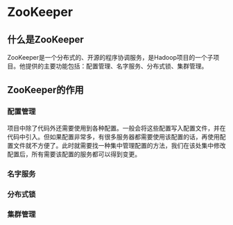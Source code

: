 # ZooKeeper

## 什么是ZooKeeper

ZooKeeper是一个分布式的、开源的程序协调服务，是Hadoop项目的一个子项目。他提供的主要功能包括：配置管理、名字服务、分布式锁、集群管理。

## ZooKeeper的作用

### 配置管理

项目中除了代码外还需要使用到各种配置。一般会将这些配置写入配置文件，并在代码中引入。但如果配置非常多，有很多服务器都需要使用该配置的话，再使用配置文件就不方便了。此时就需要找一种集中管理配置的方法，我们在该处集中修改配置后，所有需要该配置的服务都可以得到变更。

### 名字服务

### 分布式锁

### 集群管理

